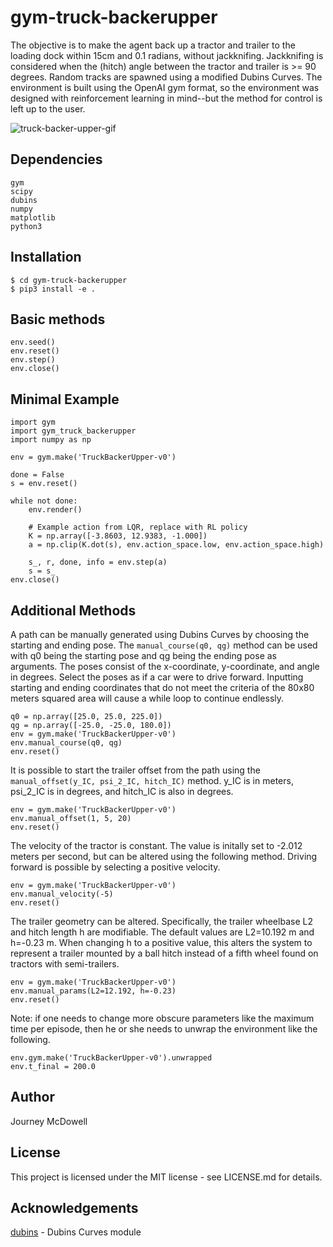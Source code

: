 # gym-truck-backerupper

The objective is to make the agent back up a tractor and trailer to the loading dock within 15cm and 0.1 radians, without jackknifing. Jackknifing is considered when the (hitch) angle between the tractor and trailer is >= 90 degrees. Random tracks are spawned using a modified Dubins Curves. The environment is built using the OpenAI gym format, so the environment was designed with reinforcement learning in mind--but the method for control is left up to the user.

![truck-backer-upper-gif](https://imgur.com/a/AZqucKn)

## Dependencies 
```
gym
scipy
dubins
numpy
matplotlib
python3
```

## Installation
```
$ cd gym-truck-backerupper
$ pip3 install -e .
```

## Basic methods
```
env.seed()
env.reset()
env.step()
env.close()
```

## Minimal Example
```
import gym
import gym_truck_backerupper
import numpy as np

env = gym.make('TruckBackerUpper-v0')

done = False
s = env.reset()

while not done:
    env.render()

    # Example action from LQR, replace with RL policy
    K = np.array([-3.8603, 12.9383, -1.000])
    a = np.clip(K.dot(s), env.action_space.low, env.action_space.high)

    s_, r, done, info = env.step(a)
    s = s_
env.close()
```
## Additional Methods
A path can be manually generated using Dubins Curves by choosing the starting and ending pose. The ```manual_course(q0, qg)``` method can be used with q0 being the starting pose and qg being the ending pose as arguments. The poses consist of the x-coordinate, y-coordinate, and angle in degrees. Select the poses as if a car were to drive forward. Inputting starting and ending coordinates that do not meet the criteria of the 80x80 meters squared area will cause a while loop to continue endlessly.
```
q0 = np.array([25.0, 25.0, 225.0])
qg = np.array([-25.0, -25.0, 180.0])
env = gym.make('TruckBackerUpper-v0')
env.manual_course(q0, qg)
env.reset()
``` 
It is possible to start the trailer offset from the path using the ```manual_offset(y_IC, psi_2_IC, hitch_IC)``` method. y_IC is in meters, psi_2_IC is in degrees, and hitch_IC is also in degrees.
```
env = gym.make('TruckBackerUpper-v0')
env.manual_offset(1, 5, 20)
env.reset()
```
The velocity of the tractor is constant. The value is initally set to -2.012 meters per second, but can be altered using the following method. Driving forward is possible by selecting a positive velocity.
```
env = gym.make('TruckBackerUpper-v0')
env.manual_velocity(-5)
env.reset()
```
The trailer geometry can be altered. Specifically, the trailer wheelbase L2 and hitch length h are modifiable. The default values are L2=10.192 m and h=-0.23 m. When changing h to a positive value, this alters the system to represent a trailer mounted by a ball hitch instead of a fifth wheel found on tractors with semi-trailers. 
```
env = gym.make('TruckBackerUpper-v0')
env.manual_params(L2=12.192, h=-0.23)
env.reset()
```

Note: if one needs to change more obscure parameters like the maximum time per episode, then he or she needs to unwrap the environment like the following.
```
env.gym.make('TruckBackerUpper-v0').unwrapped
env.t_final = 200.0
```

## Author
Journey McDowell

## License
This project is licensed under the MIT license - see LICENSE.md for details.

## Acknowledgements
[dubins](https://github.com/AndrewWalker/Dubins-Curves) - Dubins Curves module
